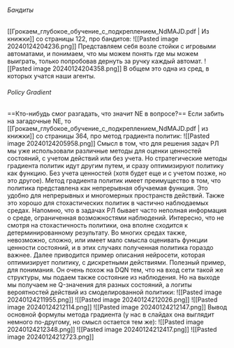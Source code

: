 ###### Бандиты
[[Грокаем_глубокое_обучение_с_подкреплением_NdMAJD.pdf | Из книжки]] со страницы 122, про бандитов:
![[Pasted image 20240124204236.png]]
Представляем себя возле стойки с игровыми автоматами, и понимаем, что мы можем понять где мы можем выиграть, только попробовав дернуть за ручку каждый автомат. 
![[Pasted image 20240124204358.png]]
В общем это одна из сред, в которых учатся наши агенты.

###### Policy Gradient
==Кто-нибудь смог разгадать, что значит NE в вопросе?==
Если забить на загадочные NE, то [[Грокаем_глубокое_обучение_с_подкреплением_NdMAJD.pdf | из книжки]] со страницы 364, про метод градиента политик:
![[Pasted image 20240124205958.png]]
Смысл в том, что для решения задач РЛ мы уже использовали различные методы для оценки ценностей состояний, с учетом действий или без учета. Но стратегические методы градиента политик идут другим путем, и сразу оптимизируют политику как функцию. Без учета ценностей (хотя будет еще и с учетом позже, но это другое). 
Метод градиента политик имеет преимущество в том, что политика представлена как непрерывная обучаемая функция. Это удобно для непрерывных и многомерных пространств действий. Также это хорошо для стохастических политик в частично наблюдаемых средах. Напомню, что в задачах РЛ бывает часто неполная информация о среде, ограниченная возможностями наблюдений. 
Интересно, что не смотря на стохастичность политики, она вполне сходится к детерминированному результату. Во многих средах также, невозможно, сложно, или имеет мало смысла оценивать функции ценности состояний, и в этих случаях полученная политика гораздо важнее.
Далее приводится пример описания нейросети, которая оптимизирует политику, с дискретными действиями. Полезный пример, для понимания. Он очень похож на DQN тем, что на вход сети такой же структуры, мы подаем также состояние из наблюдения. Но на выходе мы получаем не Q-значения для разных состояний, а логиты вероятностей действий из смоделированной политики:
![[Pasted image 20240124211955.png]]
![[Pasted image 20240124212026.png]]
![[Pasted image 20240124212114.png]]
![[Pasted image 20240124212147.png]]
Вывод основной формулы метода градиента (у нас в слайдах она выглядит немного по-другому, но смысл остается тем же):
![[Pasted image 20240124212348.png]]
![[Pasted image 20240124212417.png]]
![[Pasted image 20240124212723.png]]
